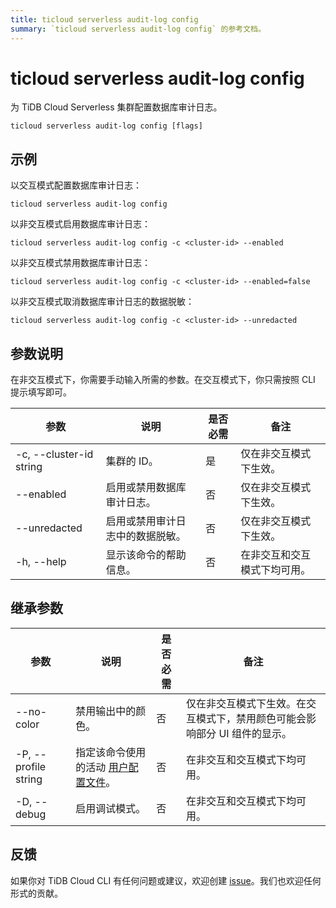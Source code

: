 ```yaml
---
title: ticloud serverless audit-log config
summary: `ticloud serverless audit-log config` 的参考文档。
---
```


# ticloud serverless audit-log config

为 TiDB Cloud Serverless 集群配置数据库审计日志。

```shell
ticloud serverless audit-log config [flags]
```

## 示例

以交互模式配置数据库审计日志：

```shell
ticloud serverless audit-log config
```

以非交互模式启用数据库审计日志：

```shell
ticloud serverless audit-log config -c <cluster-id> --enabled
```

以非交互模式禁用数据库审计日志：

```shell
ticloud serverless audit-log config -c <cluster-id> --enabled=false
```

以非交互模式取消数据库审计日志的数据脱敏：

```shell
ticloud serverless audit-log config -c <cluster-id> --unredacted
```

## 参数说明

在非交互模式下，你需要手动输入所需的参数。在交互模式下，你只需按照 CLI 提示填写即可。

| 参数                      | 说明                                                                 | 是否必需 | 备注                                                 |
|---------------------------|----------------------------------------------------------------------|----------|------------------------------------------------------|
| -c, --cluster-id string   | 集群的 ID。                                                          | 是       | 仅在非交互模式下生效。                              |
| --enabled                 | 启用或禁用数据库审计日志。                                           | 否       | 仅在非交互模式下生效。                              |
| --unredacted              | 启用或禁用审计日志中的数据脱敏。                                     | 否       | 仅在非交互模式下生效。                              |
| -h, --help                | 显示该命令的帮助信息。                                               | 否       | 在非交互和交互模式下均可用。                        |

## 继承参数

| 参数                  | 说明                                                                                          | 是否必需 | 备注                                                                                                             |
|-----------------------|---------------------------------------------------------------------------------------------|----------|------------------------------------------------------------------------------------------------------------------|
| --no-color            | 禁用输出中的颜色。                                                                           | 否       | 仅在非交互模式下生效。在交互模式下，禁用颜色可能会影响部分 UI 组件的显示。                                       |
| -P, --profile string  | 指定该命令使用的活动 [用户配置文件](/tidb-cloud/cli-reference.md#user-profile)。             | 否       | 在非交互和交互模式下均可用。                                                                                    |
| -D, --debug           | 启用调试模式。                                                                               | 否       | 在非交互和交互模式下均可用。                                                                                    |

## 反馈

如果你对 TiDB Cloud CLI 有任何问题或建议，欢迎创建 [issue](https://github.com/tidbcloud/tidbcloud-cli/issues/new/choose)。我们也欢迎任何形式的贡献。